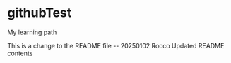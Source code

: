 # githubTest
My learning path

This is a change to the README file -- 20250102 Rocco Updated README contents
